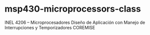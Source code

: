# msp430-microprocessors-class
INEL 4206 – Microprocesadores Diseño de Aplicación con Manejo de Interrupciones y Temporizadores COREMISE
